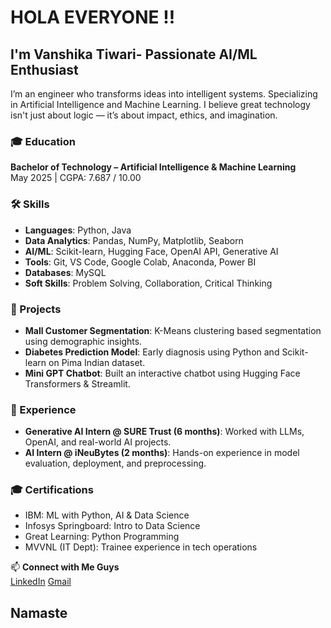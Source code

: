 
# HOLA EVERYONE !! 
## I'm Vanshika Tiwari- Passionate AI/ML Enthusiast 
I’m an engineer who transforms ideas into intelligent systems. Specializing in Artificial Intelligence and Machine Learning. I believe great technology isn't just about logic — it’s about impact, ethics, and imagination.

### 🎓 Education

**Bachelor of Technology – Artificial Intelligence & Machine Learning**  
 May 2025 | CGPA: 7.687 / 10.00


### 🛠️ Skills

- **Languages**: Python, Java  
- **Data Analytics**: Pandas, NumPy, Matplotlib, Seaborn  
- **AI/ML**: Scikit-learn, Hugging Face, OpenAI API, Generative AI  
- **Tools**: Git, VS Code, Google Colab, Anaconda, Power BI  
- **Databases**: MySQL  
- **Soft Skills**: Problem Solving, Collaboration, Critical Thinking


### 📌 Projects

- **Mall Customer Segmentation**: K-Means clustering based segmentation using demographic insights.
- **Diabetes Prediction Model**: Early diagnosis using Python and Scikit-learn on Pima Indian dataset.
- **Mini GPT Chatbot**: Built an interactive chatbot using Hugging Face Transformers & Streamlit.

### 🧠 Experience

- **Generative AI Intern @ SURE Trust (6 months)**: Worked with LLMs, OpenAI, and real-world AI projects.
- **AI Intern @ iNeuBytes (2 months)**: Hands-on experience in model evaluation, deployment, and preprocessing.

### 🎓 Certifications

- IBM: ML with Python, AI & Data Science  
- Infosys Springboard: Intro to Data Science  
- Great Learning: Python Programming  
- MVVNL (IT Dept): Trainee experience in tech operations

📫 **Connect with Me Guys**    
 [LinkedIn](https://www.linkedin.com/in/vanshika-tiwari-AIML/)
 [Gmail](tiwarivanshika55@gmail.com)  

 ## Namaste 





